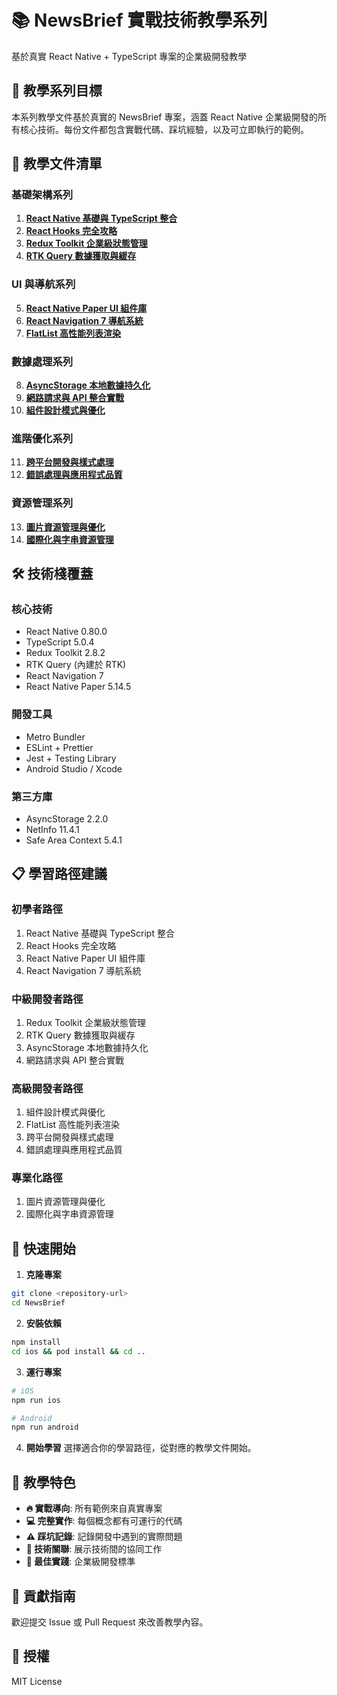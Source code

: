 # 📚 NewsBrief 實戰技術教學系列

基於真實 React Native + TypeScript 專案的企業級開發教學

## 🎯 教學系列目標

本系列教學文件基於真實的 NewsBrief 專案，涵蓋 React Native 企業級開發的所有核心技術。每份文件都包含實戰代碼、踩坑經驗，以及可立即執行的範例。

## 📖 教學文件清單

### **基礎架構系列**

1. [**React Native 基礎與 TypeScript 整合**](./01-react-native-typescript/README.md)
2. [**React Hooks 完全攻略**](./02-react-hooks/README.md)
3. [**Redux Toolkit 企業級狀態管理**](./03-redux-toolkit/README.md)
4. [**RTK Query 數據獲取與緩存**](./04-rtk-query/README.md)

### **UI 與導航系列**

5. [**React Native Paper UI 組件庫**](./05-paper-ui/README.md)
6. [**React Navigation 7 導航系統**](./06-navigation/README.md)
7. [**FlatList 高性能列表渲染**](./07-flatlist/README.md)

### **數據處理系列**

8. [**AsyncStorage 本地數據持久化**](./08-async-storage/README.md)
9. [**網路請求與 API 整合實戰**](./09-network-api/README.md)
10. [**組件設計模式與優化**](./10-component-patterns/README.md)

### **進階優化系列**

11. [**跨平台開發與樣式處理**](./11-cross-platform/README.md)
12. [**錯誤處理與應用程式品質**](./12-error-handling/README.md)

### **資源管理系列**

13. [**圖片資源管理與優化**](./13-image-management/README.md)
14. [**國際化與字串資源管理**](./14-i18n-strings/README.md)

## 🛠 技術棧覆蓋

### **核心技術**

- React Native 0.80.0
- TypeScript 5.0.4
- Redux Toolkit 2.8.2
- RTK Query (內建於 RTK)
- React Navigation 7
- React Native Paper 5.14.5

### **開發工具**

- Metro Bundler
- ESLint + Prettier
- Jest + Testing Library
- Android Studio / Xcode

### **第三方庫**

- AsyncStorage 2.2.0
- NetInfo 11.4.1
- Safe Area Context 5.4.1

## 📋 學習路徑建議

### **初學者路徑**

1. React Native 基礎與 TypeScript 整合
2. React Hooks 完全攻略
3. React Native Paper UI 組件庫
4. React Navigation 7 導航系統

### **中級開發者路徑**

1. Redux Toolkit 企業級狀態管理
2. RTK Query 數據獲取與緩存
3. AsyncStorage 本地數據持久化
4. 網路請求與 API 整合實戰

### **高級開發者路徑**

1. 組件設計模式與優化
2. FlatList 高性能列表渲染
3. 跨平台開發與樣式處理
4. 錯誤處理與應用程式品質

### **專業化路徑**

1. 圖片資源管理與優化
2. 國際化與字串資源管理

## 🚀 快速開始

1. **克隆專案**

```bash
git clone <repository-url>
cd NewsBrief
```

2. **安裝依賴**

```bash
npm install
cd ios && pod install && cd ..
```

3. **運行專案**

```bash
# iOS
npm run ios

# Android
npm run android
```

4. **開始學習**
   選擇適合你的學習路徑，從對應的教學文件開始。

## 📝 教學特色

- **🔥 實戰導向**: 所有範例來自真實專案
- **💻 完整實作**: 每個概念都有可運行的代碼
- **⚠️ 踩坑記錄**: 記錄開發中遇到的實際問題
- **🔗 技術關聯**: 展示技術間的協同工作
- **🚀 最佳實踐**: 企業級開發標準

## 🤝 貢獻指南

歡迎提交 Issue 或 Pull Request 來改善教學內容。

## 📄 授權

MIT License